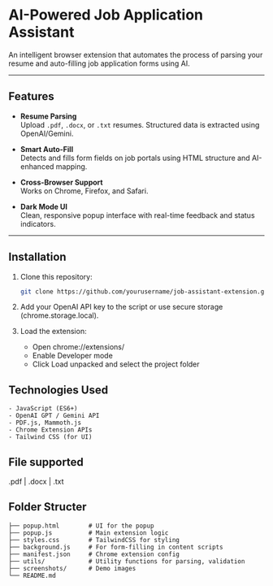 # AI-Powered Job Application Assistant

An intelligent browser extension that automates the process of parsing your resume and auto-filling job application forms using AI.

---

## Features

- **Resume Parsing**  
  Upload `.pdf`, `.docx`, or `.txt` resumes. Structured data is extracted using OpenAI/Gemini.

- **Smart Auto-Fill**  
  Detects and fills form fields on job portals using HTML structure and AI-enhanced mapping.

- **Cross-Browser Support**  
  Works on Chrome, Firefox, and Safari.

- **Dark Mode UI**  
  Clean, responsive popup interface with real-time feedback and status indicators.

---

## Installation

1. Clone this repository:
   ```bash
   git clone https://github.com/yourusername/job-assistant-extension.git
2. Add your OpenAI API key to the script or use secure storage (chrome.storage.local).

3. Load the extension:

    - Open chrome://extensions/
    - Enable Developer mode
    - Click Load unpacked and select the project folder

## Technologies Used

    - JavaScript (ES6+)
    - OpenAI GPT / Gemini API
    - PDF.js, Mammoth.js
    - Chrome Extension APIs
    - Tailwind CSS (for UI)

## File supported 

.pdf | .docx | .txt


## Folder Structer 
```
├── popup.html        # UI for the popup
├── popup.js          # Main extension logic
├── styles.css        # TailwindCSS for styling
├── background.js     # For form-filling in content scripts
├── manifest.json     # Chrome extension config
├── utils/            # Utility functions for parsing, validation
├── screenshots/      # Demo images
└── README.md

```
